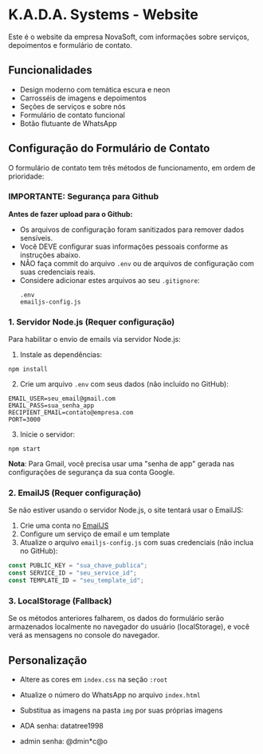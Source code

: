 # K.A.D.A. Systems - Website

Este é o website da empresa NovaSoft, com informações sobre serviços, depoimentos e formulário de contato.

## Funcionalidades

- Design moderno com temática escura e neon
- Carrosséis de imagens e depoimentos
- Seções de serviços e sobre nós
- Formulário de contato funcional
- Botão flutuante de WhatsApp

## Configuração do Formulário de Contato

O formulário de contato tem três métodos de funcionamento, em ordem de prioridade:

### IMPORTANTE: Segurança para Github

**Antes de fazer upload para o Github:**
- Os arquivos de configuração foram sanitizados para remover dados sensíveis.
- Você DEVE configurar suas informações pessoais conforme as instruções abaixo.
- NÃO faça commit do arquivo `.env` ou de arquivos de configuração com suas credenciais reais.
- Considere adicionar estes arquivos ao seu `.gitignore`:
  ```
  .env
  emailjs-config.js
  ```

### 1. Servidor Node.js (Requer configuração)

Para habilitar o envio de emails via servidor Node.js:

1. Instale as dependências:
```
npm install
```

2. Crie um arquivo `.env` com seus dados (não incluído no GitHub):
```
EMAIL_USER=seu_email@gmail.com
EMAIL_PASS=sua_senha_app
RECIPIENT_EMAIL=contato@empresa.com
PORT=3000
```

3. Inicie o servidor:
```
npm start
```

**Nota**: Para Gmail, você precisa usar uma "senha de app" gerada nas configurações de segurança da sua conta Google.

### 2. EmailJS (Requer configuração)

Se não estiver usando o servidor Node.js, o site tentará usar o EmailJS:

1. Crie uma conta no [EmailJS](https://www.emailjs.com/)
2. Configure um serviço de email e um template
3. Atualize o arquivo `emailjs-config.js` com suas credenciais (não inclua no GitHub):
```javascript
const PUBLIC_KEY = "sua_chave_publica";
const SERVICE_ID = "seu_service_id";
const TEMPLATE_ID = "seu_template_id";
```

### 3. LocalStorage (Fallback)

Se os métodos anteriores falharem, os dados do formulário serão armazenados localmente no navegador do usuário (localStorage), e você verá as mensagens no console do navegador.

## Personalização

- Altere as cores em `index.css` na seção `:root` 
- Atualize o número do WhatsApp no arquivo `index.html`
- Substitua as imagens na pasta `img` por suas próprias imagens

- ADA senha: datatree1998
- admin senha: @dmin*c@o
